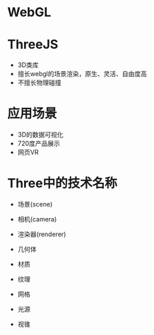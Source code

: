 # WebGL 

# ThreeJS
- 3D类库
- 擅长webgl的场景渲染，原生、灵活、自由度高
- 不擅长物理碰撞

# 应用场景
- 3D的数据可视化
- 720度产品展示
- 网页VR

# Three中的技术名称
- 场景(scene)

- 相机(camera)

- 渲染器(renderer)

- 几何体

- 材质

- 纹理

- 网格

- 光源

- 视锥

